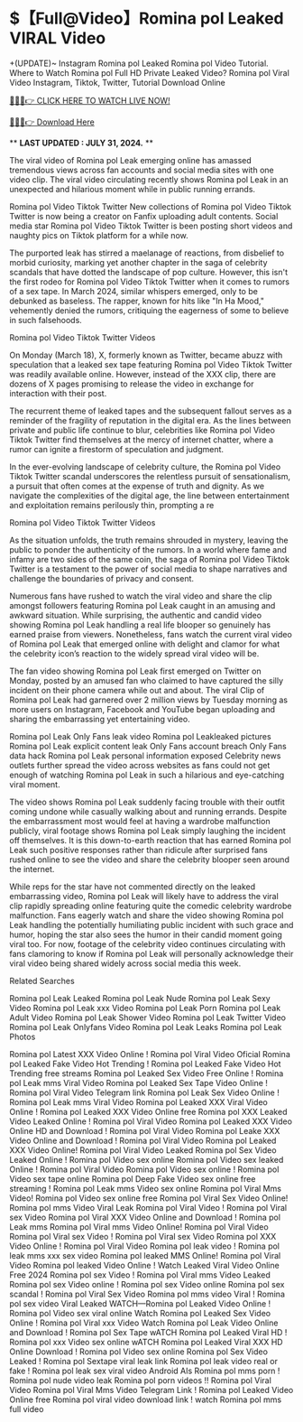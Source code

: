# $【Full@Video】Romina pol Leaked VIRAL Video

+(UPDATE)~ Instagram Romina pol Leaked Romina pol Video Tutorial​. Where to Watch Romina pol Full HD Private Leaked Video? Romina pol Viral Video Instagram, Tiktok, Twitter, Tutorial Download Online

[🔴🔥🔥👉 CLICK HERE TO WATCH LIVE NOW!](https://unigior.site/)

[🔴🔥🔥👉 Download Here](https://unigior.site/)

** **LAST UPDATED : JULY 31, 2024.** **

The viral video of Romina pol Leak emerging online has amassed tremendous views across fan accounts and social media sites with one video clip. The viral video circulating recently shows Romina pol Leak in an unexpected and hilarious moment while in public running errands.

Romina pol Video Tiktok Twitter New collections of Romina pol Video Tiktok Twitter is now being a creator on Fanfix uploading adult contents. Social media star Romina pol Video Tiktok Twitter is been posting short videos and naughty pics on Tiktok platform for a while now.

The purported leak has stirred a maelanage of reactions, from disbelief to morbid curiosity, marking yet another chapter in the saga of celebrity scandals that have dotted the landscape of pop culture. However, this isn't the first rodeo for Romina pol Video Tiktok Twitter when it comes to rumors of a sex tape. In March 2024, similar whispers emerged, only to be debunked as baseless. The rapper, known for hits like "In Ha Mood," vehemently denied the rumors, critiquing the eagerness of some to believe in such falsehoods.

Romina pol Video Tiktok Twitter Videos

On Monday (March 18), X, formerly known as Twitter, became abuzz with speculation that a leaked sex tape featuring Romina pol Video Tiktok Twitter was readily available online. However, instead of the XXX clip, there are dozens of X pages promising to release the video in exchange for interaction with their post.

The recurrent theme of leaked tapes and the subsequent fallout serves as a reminder of the fragility of reputation in the digital era. As the lines between private and public life continue to blur, celebrities like Romina pol Video Tiktok Twitter find themselves at the mercy of internet chatter, where a rumor can ignite a firestorm of speculation and judgment.

In the ever-evolving landscape of celebrity culture, the Romina pol Video Tiktok Twitter scandal underscores the relentless pursuit of sensationalism, a pursuit that often comes at the expense of truth and dignity. As we navigate the complexities of the digital age, the line between entertainment and exploitation remains perilously thin, prompting a re

Romina pol Video Tiktok Twitter Videos

As the situation unfolds, the truth remains shrouded in mystery, leaving the public to ponder the authenticity of the rumors. In a world where fame and infamy are two sides of the same coin, the saga of Romina pol Video Tiktok Twitter is a testament to the power of social media to shape narratives and challenge the boundaries of privacy and consent.

Numerous fans have rushed to watch the viral video and share the clip amongst followers featuring Romina pol Leak caught in an amusing and awkward situation. While surprising, the authentic and candid video showing Romina pol Leak handling a real life blooper so genuinely has earned praise from viewers. Nonetheless, fans watch the current viral video of Romina pol Leak that emerged online with delight and clamor for what the celebrity icon’s reaction to the widely spread viral video will be.

The fan video showing Romina pol Leak first emerged on Twitter on Monday, posted by an amused fan who claimed to have captured the silly incident on their phone camera while out and about. The viral Clip of Romina pol Leak had garnered over 2 million views by Tuesday morning as more users on Instagram, Facebook and YouTube began uploading and sharing the embarrassing yet entertaining video.

Romina pol Leak Only Fans leak video
Romina pol Leakleaked pictures
Romina pol Leak explicit content leak
Only Fans account breach
Only Fans data hack
Romina pol Leak personal information exposed
Celebrity news outlets further spread the video across websites as fans could not get enough of watching Romina pol Leak in such a hilarious and eye-catching viral moment.

The video shows Romina pol Leak suddenly facing trouble with their outfit coming undone while casually walking about and running errands. Despite the embarrassment most would feel at having a wardrobe malfunction publicly, viral footage shows Romina pol Leak simply laughing the incident off themselves. It is this down-to-earth reaction that has earned Romina pol Leak such positive responses rather than ridicule after surprised fans rushed online to see the video and share the celebrity blooper seen around the internet.

While reps for the star have not commented directly on the leaked embarrassing video, Romina pol Leak will likely have to address the viral clip rapidly spreading online featuring quite the comedic celebrity wardrobe malfunction. Fans eagerly watch and share the video showing Romina pol Leak handling the potentially humiliating public incident with such grace and humor, hoping the star also sees the humor in their candid moment going viral too. For now, footage of the celebrity video continues circulating with fans clamoring to know if Romina pol Leak will personally acknowledge their viral video being shared widely across social media this week.

Related Searches

Romina pol Leak Leaked Romina pol Leak Nude Romina pol Leak Sexy Video Romina pol Leak xxx Video Romina pol Leak Porn Romina pol Leak Adult Video Romina pol Leak Shower Video Romina pol Leak Twitter Video Romina pol Leak Onlyfans Video Romina pol Leak Leaks Romina pol Leak Photos

Romina pol Latest XXX Video Online ! Romina pol Viral Video Oficial
Romina pol Leaked Fake Video Hot Trending ! Romina pol Leaked Fake Video Hot Trending free streams
Romina pol Leaked Sex Video Free Online ! Romina pol Leak mms Viral Video
Romina pol Leaked Sex Tape Video Online ! Romina pol Viral Video Telegram link
Romina pol Leak Sex Video Online ! Romina pol Leak mms Viral Video
Romina pol Leaked XXX Viral Video Online ! Romina pol Leaked XXX Video Online free
Romina pol XXX Leaked Video Leaked Online ! Romina pol Viral Video
Romina pol Leaked XXX Video Online HD and Download ! Romina pol Viral Video
Romina pol Leake XXX Video Online and Download ! Romina pol Viral Video
Romina pol Leaked XXX Video Online! Romina pol Viral Video Leaked
Romina pol Sex Video Leaked Online ! Romina pol Video sex online
Romina pol Video sex leaked Online ! Romina pol Viral Video
Romina pol Video sex online ! Romina pol Video sex tape online
Romina pol Deep Fake Video sex online free streaming ! Romina pol Leak mms Video sex online
Romina pol Viral Mms Video! Romina pol Video sex online free
Romina pol Viral Sex Video Online! Romina pol mms Video Viral Leak
Romina pol Viral Video ! Romina pol Viral sex Video
Romina pol Viral XXX Video Online and Download ! Romina pol Leak mms
Romina pol Viral mms Video Online! Romina pol Viral Video
Romina pol Viral sex Video ! Romina pol Viral sex Video
Romina pol XXX Video Online ! Romina pol Viral Video
Romina pol leak video ! Romina pol leak mms xxx sex video
Romina pol leaked MMS Online! Romina pol Viral Video
Romina pol leaked Video Online ! Watch Leaked Viral Video Online Free 2024
Romina pol sex Video ! Romina pol Viral mms Video Leaked
Romina pol sex Video online ! Romina pol sex Video online
Romina pol sex scandal ! Romina pol Viral Sex Video
Romina pol mms video Viral ! Romina pol sex video Viral Leaked
WATCH—Romina pol Leaked Video Online ! Romina pol Video sex viral online
Watch Romina pol Leaked Sex Video Online ! Romina pol Viral xxx Video
Watch Romina pol Leak Video Online and Download ! Romina pol Sex Tape
wATCH Romina pol Leaked Viral HD ! Romina pol xxx Video sex online
wATCH Romina pol Leaked Viral XXX HD Online Download ! Romina pol Video sex online
Romina pol Sex Video Leaked ! Romina pol Sextape viral leak link
Romina pol leak video real or fake ! Romina pol leak sex viral video Android AIs
Romina pol mms porn ! Romina pol nude video leak
Romina pol porn videos !! Romina pol Viral Video
Romina pol Viral Mms Video Telegram Link ! Romina pol Leaked Video Online free
Romina pol viral video download link ! watch Romina pol mms full video
